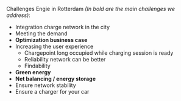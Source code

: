 Challenges Engie in Rotterdam *(In bold are the main challenges we address)*:

-	Integration charge network in the city
-	Meeting the demand
-	__Optimization business case__
-	Increasing the user experience
	-	Chargepoint long occupied while charging session is ready
	-	Reliability network can be better
	-	Findability
-	__Green energy__
-	__Net balancing / energy storage__
-	Ensure network stability
-	Ensure a charger for your car
